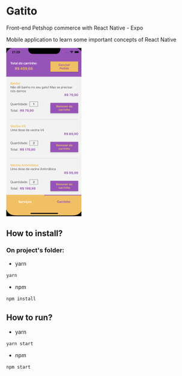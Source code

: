 # Gatito

Front-end Petshop commerce with React Native - Expo

Mobile application to learn some important concepts of React Native

<img src='./assets/prints/screen.png' style="width:200px;"/>

## How to install?

### On project's folder:

- yarn

```sh
yarn
```

- npm

```sh
npm install
```

## How to run?

- yarn

```sh
yarn start
```

- npm

```sh
npm start
```
